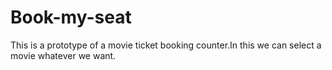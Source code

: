 # Book-my-seat
This is a prototype of a movie ticket booking counter.In this we can select a movie whatever we want.

